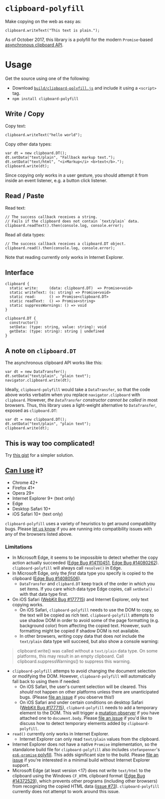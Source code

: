 # `clipboard-polyfill`

Make copying on the web as easy as:

    clipboard.writeText("This text is plain.");

As of October 2017, this library is a polyfill for the modern `Promise`-based [asynchronous clipboard API](https://www.w3.org/TR/clipboard-apis/#async-clipboard-api).

# Usage

Get the source using one of the following:

- Download [`build/clipboard-polyfill.js`](https://raw.githubusercontent.com/lgarron/clipboard-polyfill/master/build/clipboard-polyfill.js) and include it using a `<script>` tag.
- `npm install clipboard-polyfill`

## Write / Copy

Copy text:

    clipboard.writeText("hello world");

Copy other data types:

    var dt = new clipboard.DT();
    dt.setData("text/plain", "Fallback markup text.");
    dt.setData("text/html", "<i>Markup</i> <b>text</b>.");
    clipboard.write(dt);

Since copying only works in a user gesture, you should attempt it from inside an event listener, e.g. a button click listener.

## Read / Paste

Read text:

    // The success callback receives a string.
    // Fails if the clipboard does not contain `text/plain` data.
    clipboard.readText().then(console.log, console.error);

Read all data types:

    // The success callback receives a clipboard.DT object.
    clipboard.read().then(console.log, console.error);

Note that reading currently only works in Internet Explorer.

## Interface

    clipboard {
      static write:     (data: clipboard.DT)  => Promise<void>
      static writeText: (s: string) => Promise<void>
      static read:      () => Promise<clipboard.DT>
      static readText:  () => Promise<string>
      static suppressWarnings: () => void
    }

    clipboard.DT {
      constructor()
      setData: (type: string, value: string): void
      getData: (type: string): string | undefined
    }

## A note on `clipboard.DT`

The asynchronous clipboard API works like this:

    var dt = new DataTransfer();
    dt.setData("text/plain", "plain text");
    navigator.clipboard.write(dt);

Ideally, `clipboard-polyfill` would take a `DataTransfer`, so that the code above works verbatim when you replace `navigator.clipboard` with `clipboard`. However, *the `DataTransfer` constructor cannot be called* in most browsers. Thus, this library uses a light-weight alternative to `DataTransfer`, exposed as `clipboard.DT`:

    var dt = new clipboard.DT();
    dt.setData("text/plain", "plain text");
    clipboard.write(dt);


## This is way too complicated!

Try [this gist](https://gist.github.com/lgarron/d1dee380f4ed9d825ca7) for a simpler solution.


## [Can I use](http://caniuse.com/#feat=clipboard) it?

- Chrome 42+
- Firefox 41+
- Opera 29+
- Internet Explorer 9+ (text only)
- Edge
- Desktop Safari 10+
- iOS Safari 10+ (text only)

`clipboard-polyfill` uses a variety of heuristics to get around compatibility bugs. Please [let us know](https://github.com/lgarron/clipboard-polyfill/issues/new) if you are running into compatibility issues with any of the browsers listed above.

### Limitations

- In Microsoft Edge, it seems to be impossible to detect whether the copy action actually succeeded ([Edge Bug #14110451](https://developer.microsoft.com/en-us/microsoft-edge/platform/issues/14110451/), [Edge Bug #14080262](https://developer.microsoft.com/en-us/microsoft-edge/platform/issues/14080262/)). `clipboard-polyfill` will always call `resolve()` in Edge.
- In Microsoft Edge, only the *first* data type you specify is copied to the clipboard ([Edge Bug #14080506](https://developer.microsoft.com/en-us/microsoft-edge/platform/issues/14080506/)).
  - `DataTransfer` and `clipbard.DT` keep track of the order in which you set items. If you care which data type Edge copies, call `setData()` with that data type first.
- On iOS Safari ([WebKit Bug #177715](https://bugs.webkit.org/show_bug.cgi?id=177715)) and Internet Explorer, only text copying works.
  - On iOS Safari, `clipboard-polyfill` needs to use the DOM to copy, so the text will be copied as rich text. `clipboard-polyfill` attempts to use shadow DOM in order to avoid some of the page formatting (e.g. background color) from affecting the copied text. However, such formatting might be copied if shadow DOM is not available.
  - In other browsers, writing copy data that does *not* include the `text/plain` data type will succeed, but also show a console warning:

> clipboard.write() was called without a `text/plain` data type. On some platforms, this may result in an empty clipboard. Call clipboard.suppressWarnings() to suppress this warning.

- `clipboard-polyfill` attemps to avoid changing the document selection or modifying the DOM. However, `clipboard-polyfill` will automatically fall back to using them if needed:
  - On iOS Safari, the user's current selection will be cleared. This *should* not happen on other platforms unless there are unanticipated bugs. (Please [file an issue](https://github.com/lgarron/clipboard-polyfill/issues/new) if you observe this!)
  - On iOS Safari and under certain conditions on desktop Safari ([WebKit Bug #177715](https://bugs.webkit.org/show_bug.cgi?id=156529)), `clipbard-polyfill` needs to add a temporary element to the DOM. This will trigger a [mutation observer](https://developer.mozilla.org/en-US/docs/Web/API/MutationObserver) if you have attached one to `document.body`. Please [file an issue](https://github.com/lgarron/clipboard-polyfill/issues/new) if you'd like to discuss how to detect temporary elements added by `clipboard-polyfill`.
- `read()` currently only works in Internet Explorer.
  - Internet Explorer can only read `text/plain` values from the clipboard.
- Internet Explorer does not have a native `Promise` implementation, so the standalone build file for `clipboard-polyfill` also includes `stefanpenner`'s [`es6-promise` polyfill](https://github.com/stefanpenner/es6-promise). This adds significant size to the build. Please [file an issue](https://github.com/lgarron/clipboard-polyfill/issues/new) if you're interested in a minimal build without Internet Explorer support.
- Microsoft Edge (at least version <17) does not write `text/html` to the clipboard using the Windows `CF_HTML` clipboard format ([Edge Bug #14372529](https://developer.microsoft.com/en-us/microsoft-edge/platform/issues/14372529/)), which prevents other programs (including other browsers) from recognizing the copied HTML data ([issue #73](https://github.com/lgarron/clipboard-polyfill/issues/73)). `clipboard-polyfill` currently does not attempt to work around this issue.
